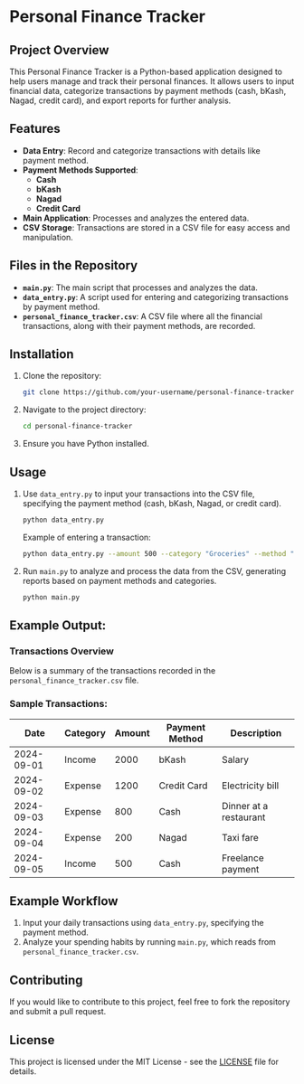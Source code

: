 # Personal Finance Tracker

## Project Overview
This Personal Finance Tracker is a Python-based application designed to help users manage and track their personal finances. It allows users to input financial data, categorize transactions by payment methods (cash, bKash, Nagad, credit card), and export reports for further analysis.

## Features
- **Data Entry**: Record and categorize transactions with details like payment method.
- **Payment Methods Supported**:
  - **Cash**
  - **bKash**
  - **Nagad**
  - **Credit Card**
- **Main Application**: Processes and analyzes the entered data.
- **CSV Storage**: Transactions are stored in a CSV file for easy access and manipulation.

## Files in the Repository
- **`main.py`**: The main script that processes and analyzes the data.
- **`data_entry.py`**: A script used for entering and categorizing transactions by payment method.
- **`personal_finance_tracker.csv`**: A CSV file where all the financial transactions, along with their payment methods, are recorded.

## Installation
1. Clone the repository:
    ```bash
    git clone https://github.com/your-username/personal-finance-tracker.git
    ```
2. Navigate to the project directory:
    ```bash
    cd personal-finance-tracker
    ```
3. Ensure you have Python installed. 
## Usage
1. Use `data_entry.py` to input your transactions into the CSV file, specifying the payment method (cash, bKash, Nagad, or credit card).
    ```bash
    python data_entry.py
    ```
    Example of entering a transaction:
    ```bash
    python data_entry.py --amount 500 --category "Groceries" --method "bKash"
    ```
2. Run `main.py` to analyze and process the data from the CSV, generating reports based on payment methods and categories.
    ```bash
    python main.py
    ```


##  Example Output:

### Transactions Overview
Below is a summary of the transactions recorded in the `personal_finance_tracker.csv` file.

### Sample Transactions:
| Date       | Category | Amount | Payment Method | Description         |
|------------|----------|--------|----------------|---------------------|
| 2024-09-01 | Income   | 2000   | bKash          | Salary              |
| 2024-09-02 | Expense  | 1200   | Credit Card    | Electricity bill    |
| 2024-09-03 | Expense  | 800    | Cash           | Dinner at a restaurant |
| 2024-09-04 | Expense  | 200    | Nagad          | Taxi fare           |
| 2024-09-05 | Income   | 500    | Cash           | Freelance payment   |
## Example Workflow
1. Input your daily transactions using `data_entry.py`, specifying the payment method.
2. Analyze your spending habits by running `main.py`, which reads from `personal_finance_tracker.csv`.
## Contributing
If you would like to contribute to this project, feel free to fork the repository and submit a pull request.

## License
This project is licensed under the MIT License - see the [LICENSE](LICENSE) file for details.




